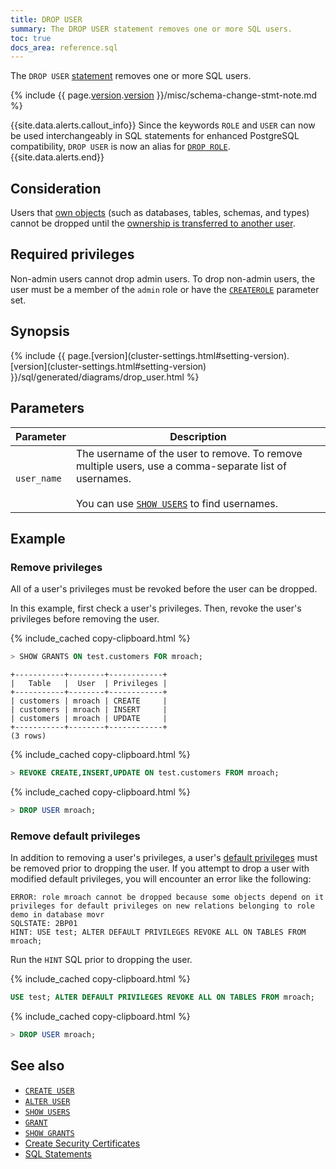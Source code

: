```yaml
---
title: DROP USER
summary: The DROP USER statement removes one or more SQL users.
toc: true
docs_area: reference.sql
---
```


The `DROP USER` [statement](sql-statements.html) removes one or more SQL users.

{% include {{ page.[version](cluster-settings.html#setting-version).[version](cluster-settings.html#setting-version) }}/misc/schema-change-stmt-note.md %}

{{site.data.alerts.callout_info}}
 Since the keywords `ROLE` and `USER` can now be used interchangeably in SQL statements for enhanced PostgreSQL compatibility, `DROP USER` is now an alias for [`DROP ROLE`](drop-role.html).
{{site.data.alerts.end}}

## Consideration

Users that [own objects](security-reference/authorization.html#object-ownership) (such as databases, tables, schemas, and types) cannot be dropped until the [ownership is transferred to another user](owner-to.html#change-a-databases-owner).

## Required privileges

Non-admin users cannot drop admin users. To drop non-admin users, the user must be a member of the `admin` role or have the [`CREATEROLE`](create-user.html#create-a-user-that-can-create-other-users-and-manage-authentication-methods-for-the-new-users) parameter set.

## Synopsis

<div>{% include {{ page.[version](cluster-settings.html#setting-version).[version](cluster-settings.html#setting-version) }}/sql/generated/diagrams/drop_user.html %}</div>

## Parameters

 Parameter | Description
-----------|-------------
`user_name` | The username of the user to remove. To remove multiple users, use a comma-separate list of usernames.<br><br>You can use [`SHOW USERS`](show-users.html) to find usernames.

## Example

### Remove privileges

All of a user's privileges must be revoked before the user can be dropped.

In this example, first check a user's privileges. Then, revoke the user's privileges before removing the user.

{% include_cached copy-clipboard.html %}
~~~ sql
> SHOW GRANTS ON test.customers FOR mroach;
~~~

~~~
+-----------+--------+------------+
|   Table   |  User  | Privileges |
+-----------+--------+------------+
| customers | mroach | CREATE     |
| customers | mroach | INSERT     |
| customers | mroach | UPDATE     |
+-----------+--------+------------+
(3 rows)
~~~

{% include_cached copy-clipboard.html %}
~~~ sql
> REVOKE CREATE,INSERT,UPDATE ON test.customers FROM mroach;
~~~

{% include_cached copy-clipboard.html %}
~~~ sql
> DROP USER mroach;
~~~

### Remove default privileges

In addition to removing a user's privileges, a user's [default privileges](security-reference/authorization.html#default-privileges) must be removed prior to dropping the user. If you attempt to drop a user with modified default privileges, you will encounter an error like the following:

~~~
ERROR: role mroach cannot be dropped because some objects depend on it
privileges for default privileges on new relations belonging to role demo in database movr
SQLSTATE: 2BP01
HINT: USE test; ALTER DEFAULT PRIVILEGES REVOKE ALL ON TABLES FROM mroach;
~~~

Run the `HINT` SQL prior to dropping the user.

{% include_cached copy-clipboard.html %}
~~~ sql
USE test; ALTER DEFAULT PRIVILEGES REVOKE ALL ON TABLES FROM mroach;
~~~

{% include_cached copy-clipboard.html %}
~~~ sql
> DROP USER mroach;
~~~

## See also

- [`CREATE USER`](create-user.html)
- [`ALTER USER`](alter-user.html)
- [`SHOW USERS`](show-users.html)
- [`GRANT`](grant.html)
- [`SHOW GRANTS`](show-grants.html)
- [Create Security Certificates](cockroach-cert.html)
- [SQL Statements](sql-statements.html)
